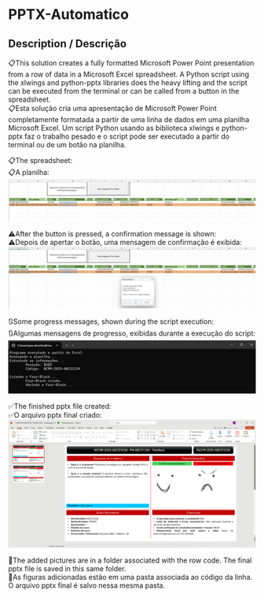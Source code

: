 # PPTX-Automatico

## Description / Descrição
📋This solution creates a fully formatted Microsoft Power Point presentation from a row of data in a Microsoft Excel spreadsheet. A Python script using the xlwings and python-pptx libraries does the heavy lifting and the script can be executed from the terminal or can be called from a button in the spreadsheet.  
📋Esta solução cria uma apresentação de Microsoft Power Point completamente formatada a partir de uma linha de dados em uma planilha Microsoft Excel. Um script Python usando as biblioteca xlwings e python-pptx faz o trabalho pesado e o script pode ser executado a partir do terminal ou de um botão na planilha.


📋The spreadsheet:   
📋A planilha:
![alt-text](/readme_images/planilha1.png)

⚠️After the button is pressed, a confirmation message is shown:    
⚠️Depois de apertar o botão, uma mensagem de confirmação é exibida:
![alt-text](/readme_images/planilha2.png)

🔃Some progress messages, shown during the script execution:    
🔃Algumas mensagens de progresso, exibidas durante a execução do script:
![alt-text](/readme_images/executando.png)

✅The finished pptx file created:    
✅O arquivo pptx final criado:
![alt-text](/readme_images/powerpoint.png)

📂The added pictures are in a folder associated with the row code. The final pptx file is saved in this same folder.  
📂As figuras adicionadas estão em uma pasta associada ao código da linha. O arquivo pptx final é salvo nessa mesma pasta.
